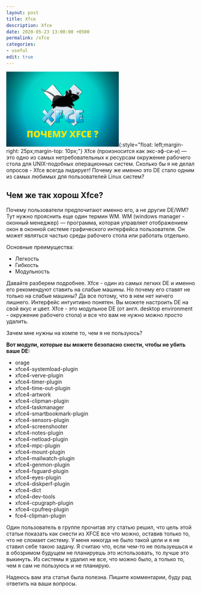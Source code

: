 ```yaml
---
layout: post
title: Xfce
description: Xfce
date: 2020-05-23 13:00:00 +0500
permalink: /xfce
categories: 
- useful
edit: true
---
```

![Удаляем лишние модули Xfce](../img/xfce.png){:style="float: left;margin-right: 25px;margin-top: 10px;"} Xfce (произносится как экс-эф-си-и) — это одно из самых нетребовательных к ресурсам окружение рабочего стола для UNIX-подобных операционных систем.
Сколько бы я не делал опросов - Xfce всегда лидирует! Почему же именно это DE стало одним из самых любимых для пользователей Linux систем?

## Чем же так хорош Xfce?
Почему пользователи предпочитают именно его, а не другие DE/WM?
Тут нужно прояснить еще один термин WM.
WM (windows manager - оконный менеджер) — программа, которая управляет отображением окон в оконной системе графического интерфейса пользователя. Он может являться частью среды рабочего стола или работать отдельно.

Основные преимущества:
- Легкость
- Гибкость
- Модульность

Давайте разберем подробнее.
Xfce - один из самых легких DE и именно его рекомендуют ставить на слабые машины. Но почему его ставят не только на слабые машины?
Да все потому, что в нем нет ничего лишнего. Интерфейс интуитивно понятен. Вы можете настроить DE на свой вкус и цвет.
Xfce  - это модульное DE (от англ. desktop environment - окружение рабочего стола) и все что вам не нужно можно просто удалить.

Зачем мне нужны на компе то, чем я не пользуюсь?

**Вот модули, которые вы можете безопасно снести, чтобы не убить ваше DE:**

- orage
- xfce4-systemload-plugin
- xfce4-verve-plugin
- xfce4-timer-plugin
- xfce4-time-out-plugin
- xfce4-artwork
- xfce4-clipman-plugin
- xfce4-taskmanager
- xfce4-smartbookmark-plugin
- xfce4-sensors-plugin
- xfce4-screenshooter
- xfce4-notes-plugin
- xfce4-netload-plugin
- xfce4-mpc-plugin
- xfce4-mount-plugin
- xfce4-mailwatch-plugin
- xfce4-genmon-plugin
- xfce4-fsguard-plugin
- xfce4-eyes-plugin
- xfce4-diskperf-plugin
- xfce4-dict
- xfce4-dev-tools
- xfce4-cpugraph-plugin
- xfce4-cpufreq-plugin
- fce4-clipman-plugin

Один пользователь в группе прочитав эту статью решил, что цель этой статьи показать как снести из XFCE все что можно, оставив только то, что не сломает систему. У меня никогда не было такой цели и я не ставил себе такою задачу. 
Я считаю что, если чем-то не пользуешься и в обозримом будущем не планируешь это использовать, то лучше это выкинуть. Из системы я удалил не все, что можно было, а только то, чем я сам не пользуюсь и не планирую. 

Надеюсь вам эта статья была полезна. Пишите комментарии, буду рад ответить на ваши вопросы.

<!-- Put this script tag to the <head> of your page -->
<script type="text/javascript" src="https://vk.com/js/api/openapi.js?168"></script>
<!-- Put this div tag to the place, where the Poll block will be -->
<div id="vk_poll"></div>
<script type="text/javascript">
VK.Widgets.Poll("vk_poll", {}, "243692986_36b962200fb07142c9");
</script>
